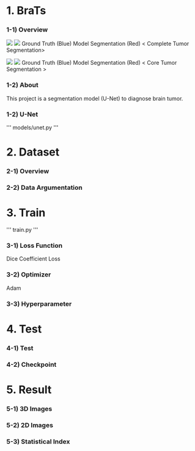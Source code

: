 # 1. BraTs

### 1-1) Overview
![](https://i.imgur.com/emAFrL1.gif)  ![](https://i.imgur.com/dGrmh2x.gif)
Ground Truth (Blue)         Model Segmentation (Red)
< Complete Tumor Segmentation> 

![](https://i.imgur.com/n0WAMwh.gif)  ![](https://i.imgur.com/PFTwmVb.gif)
Ground Truth (Blue)         Model Segmentation (Red)
< Core Tumor Segmentation >

### 1-2) About
This project is a segmentation model (U-Net) to diagnose brain tumor. 

### 1-2) U-Net
'''
models/unet.py
'''
![]()


# 2. Dataset

### 2-1) Overview

### 2-2) Data Argumentation

# 3. Train
'''
train.py
'''

### 3-1) Loss Function
Dice Coefficient Loss

### 3-2) Optimizer
Adam 

### 3-3) Hyperparameter

# 4. Test
### 4-1) Test

### 4-2) Checkpoint


# 5. Result
### 5-1) 3D Images
### 5-2) 2D Images
### 5-3) Statistical Index
